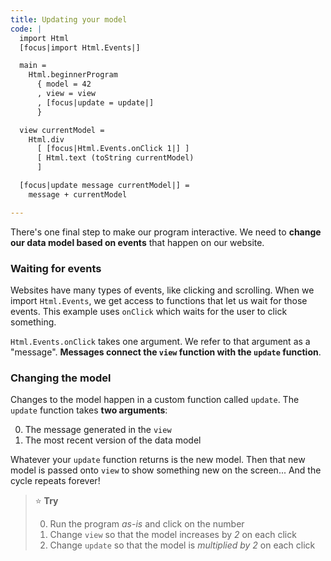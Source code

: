 ```yaml
---
title: Updating your model
code: |
  import Html
  [focus|import Html.Events|]

  main =
    Html.beginnerProgram
      { model = 42
      , view = view
      , [focus|update = update|]
      }

  view currentModel =
    Html.div
      [ [focus|Html.Events.onClick 1|] ]
      [ Html.text (toString currentModel)
      ]

  [focus|update message currentModel|] =
    message + currentModel

---
```


There's one final step to make our program interactive.
We need to **change our data model based on events** that happen on our website.

### Waiting for events

Websites have many types of events, like clicking and scrolling.
When we import `Html.Events`, we get access to functions that let us wait for those events.
This example uses `onClick` which waits for the user to click something.

`Html.Events.onClick` takes one argument.
We refer to that argument as a "message".
**Messages connect the `view` function with the `update` function**.


### Changing the model

Changes to the model happen in a custom function called `update`.
The `update` function takes **two arguments**:

 0. The message generated in the `view`
 0. The most recent version of the data model

Whatever your `update` function returns is the new model.
Then that new model is passed onto `view` to show something new on the screen...
And the cycle repeats forever!

> ⭐️ **Try**
> 
> 0. Run the program _as-is_ and click on the number
> 0. Change `view` so that the model increases by _2_ on each click
> 0. Change `update` so that the model is _multiplied by 2_ on each click
